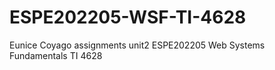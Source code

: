 # ESPE202205-WSF-TI-4628
Eunice Coyago assignments unit2
ESPE202205 Web Systems Fundamentals TI 4628
